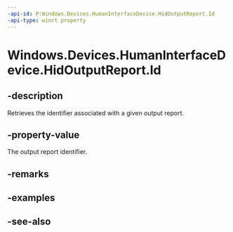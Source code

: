 ```yaml
---
-api-id: P:Windows.Devices.HumanInterfaceDevice.HidOutputReport.Id
-api-type: winrt property
---
```


<!-- Property syntax
public ushort Id { get; }
-->

# Windows.Devices.HumanInterfaceDevice.HidOutputReport.Id

## -description
Retrieves the identifier associated with a given output report.

## -property-value
The output report identifier.

## -remarks

## -examples

## -see-also
